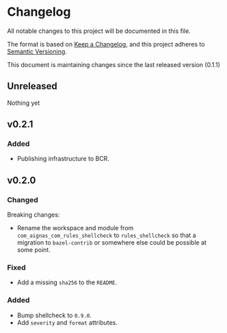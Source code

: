 # Changelog

All notable changes to this project will be documented in this file.

The format is based on [Keep a Changelog](https://keepachangelog.com/en/1.0.0/),
and this project adheres to [Semantic Versioning](https://semver.org/spec/v2.0.0.html).

This document is maintaining changes since the last released version (0.1.1)

## Unreleased

Nothing yet

## v0.2.1

### Added

* Publishing infrastructure to BCR.

## v0.2.0

### Changed

Breaking changes:

* Rename the workspace and module from `com_aignas_com_rules_shellcheck` to
  `rules_shellcheck` so that a migration to `bazel-contrib` or somewhere else
  could be possible at some point.

### Fixed

* Add a missing `sha256` to the `README`.

### Added

* Bump shellcheck to `0.9.0`.
* Add `severity` and `format` attributes.
